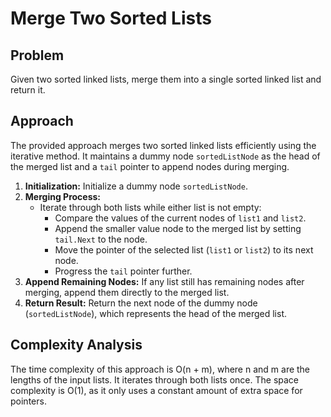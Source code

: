 # Merge Two Sorted Lists

## Problem

Given two sorted linked lists, merge them into a single sorted linked list and return it.

## Approach

The provided approach merges two sorted linked lists efficiently using the iterative method. It maintains a dummy node `sortedListNode` as the head of the merged list and a `tail` pointer to append nodes during merging.

1. **Initialization:** Initialize a dummy node `sortedListNode`.
2. **Merging Process:** 
   - Iterate through both lists while either list is not empty:
     - Compare the values of the current nodes of `list1` and `list2`.
     - Append the smaller value node to the merged list by setting `tail.Next` to the node.
     - Move the pointer of the selected list (`list1` or `list2`) to its next node.
     - Progress the `tail` pointer further.
3. **Append Remaining Nodes:** If any list still has remaining nodes after merging, append them directly to the merged list.
4. **Return Result:** Return the next node of the dummy node (`sortedListNode`), which represents the head of the merged list.

## Complexity Analysis

The time complexity of this approach is O(n + m), where n and m are the lengths of the input lists. It iterates through both lists once.
The space complexity is O(1), as it only uses a constant amount of extra space for pointers.


